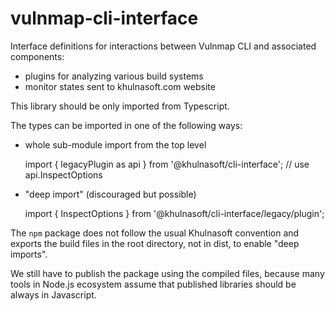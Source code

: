 # vulnmap-cli-interface
Interface definitions for interactions between Vulnmap CLI and associated components:

* plugins for analyzing various build systems
* monitor states sent to khulnasoft.com website

This library should be only imported from Typescript.

The types can be imported in one of the following ways:

* whole sub-module import from the top level

    import { legacyPlugin as api } from '@khulnasoft/cli-interface';
    // use api.InspectOptions

* "deep import" (discouraged but possible)

    import { InspectOptions } from '@khulnasoft/cli-interface/legacy/plugin';

The `npm` package does not follow the usual Khulnasoft convention and
exports the build files in the root directory, not in dist, to enable "deep imports".

We still have to publish the package using the compiled files, because many tools in Node.js
ecosystem assume that published libraries should be always in Javascript.
